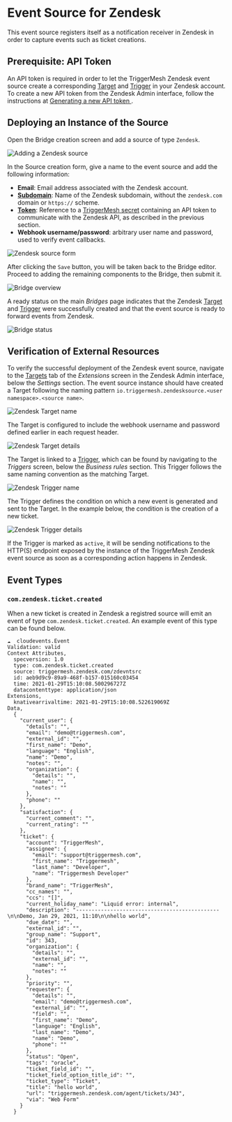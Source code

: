 # Event Source for Zendesk

This event source registers itself as a notification receiver in Zendesk in order to capture events such as ticket
creations.

## Prerequisite: API Token

An API token is required in order to let the TriggerMesh Zendesk event source create a corresponding [Target][zd-target]
and [Trigger][zd-trigger] in your Zendesk account. To create a new API token from the Zendesk Admin interface, follow
the instructions at [Generating a new API token ][zd-token].

## Deploying an Instance of the Source

Open the Bridge creation screen and add a source of type `Zendesk`.

![Adding a Zendesk source](../images/zendesk-source/create-bridge-1.png)

In the Source creation form, give a name to the event source and add the following information:

* **Email**: Email address associated with the Zendesk account.
* [**Subdomain**][zd-subdom]: Name of the Zendesk subdomain, without the `zendesk.com` domain or `https://` scheme.
* [**Token**][zd-token]: Reference to a [TriggerMesh secret][tm-secret] containing an API token to communicate with the
  Zendesk API, as described in the previous section.
* **Webhook username/password**: arbitrary user name and password, used to verify event callbacks.

![Zendesk source form](../images/zendesk-source/create-bridge-2.png)

After clicking the `Save` button, you will be taken back to the Bridge editor. Proceed to adding the remaining
components to the Bridge, then submit it.

![Bridge overview](../images/zendesk-source/create-bridge-3.png)

A ready status on the main _Bridges_ page indicates that the Zendesk [Target][zd-target] and [Trigger][zd-trigger] were
successfully created and that the event source is ready to forward events from Zendesk.

![Bridge status](../images/bridge-status-green.png)

## Verification of External Resources

To verify the successful deployment of the Zendesk event source, navigate to the [Targets][zd-target] tab of the
_Extensions_ screen in the Zendesk Admin interface, below the _Settings_ section. The event source instance should have
created a Target following the naming pattern `io.triggermesh.zendesksource.<user namespace>.<source name>`.

![Zendesk Target name](../images/zendesk-source/targets-1.png)

The Target is configured to include the webhook username and password defined earlier in each request header.

![Zendesk Target details](../images/zendesk-source/targets-2.png)

The Target is linked to a [Trigger][zd-trigger], which can be found by navigating to the _Triggers_ screen, below the
_Business rules_ section. This Trigger follows the same naming convention as the matching Target.

![Zendesk Trigger name](../images/zendesk-source/triggers-1.png)

The Trigger defines the condition on which a new event is generated and sent to the Target. In the example below, the
condition is the creation of a new ticket.

![Zendesk Trigger details](../images/zendesk-source/triggers-2.png)

If the Trigger is marked as `active`, it will be sending notifications to the HTTP(S) endpoint exposed by the instance
of the TriggerMesh Zendesk event source as soon as a corresponding action happens in Zendesk.

## Event Types

### `com.zendesk.ticket.created`
When a new ticket is created in Zendesk a registred source will emit an event of type `com.zendesk.ticket.created`. An example event of this type can be found below.

```
☁️  cloudevents.Event
Validation: valid
Context Attributes,
  specversion: 1.0
  type: com.zendesk.ticket.created
  source: triggermesh.zendesk.com/zdevntsrc
  id: aeb9d9c9-89a9-468f-b157-015160c03454
  time: 2021-01-29T15:10:08.500296727Z
  datacontenttype: application/json
Extensions,
  knativearrivaltime: 2021-01-29T15:10:08.522619069Z
Data,
  {
    "current_user": {
      "details": "",
      "email": "demo@triggermesh.com",
      "external_id": "",
      "first_name": "Demo",
      "language": "English",
      "name": "Demo",
      "notes": "",
      "organization": {
        "details": "",
        "name": "",
        "notes": ""
      },
      "phone": ""
    },
    "satisfaction": {
      "current_comment": "",
      "current_rating": ""
    },
    "ticket": {
      "account": "TriggerMesh",
      "assignee": {
        "email": "support@triggermesh.com",
        "first_name": "Triggermesh",
        "last_name": "Developer",
        "name": "Triggermesh Developer"
      },
      "brand_name": "TriggerMesh",
      "cc_names": "",
      "ccs": "[]",
      "current_holiday_name": "Liquid error: internal",
      "description": "----------------------------------------------\n\nDemo, Jan 29, 2021, 11:10\n\nhello world",
      "due_date": "",
      "external_id": "",
      "group_name": "Support",
      "id": 343,
      "organization": {
        "details": "",
        "external_id": "",
        "name": "",
        "notes": ""
      },
      "priority": "",
      "requester": {
        "details": "",
        "email": "demo@triggermesh.com",
        "external_id": "",
        "field": "",
        "first_name": "Demo",
        "language": "English",
        "last_name": "Demo",
        "name": "Demo",
        "phone": ""
      },
      "status": "Open",
      "tags": "oracle",
      "ticket_field_id": "",
      "ticket_field_option_title_id": "",
      "ticket_type": "Ticket",
      "title": "hello world",
      "url": "triggermesh.zendesk.com/agent/tickets/343",
      "via": "Web Form"
    }
  }
```


[zd-token]: https://support.zendesk.com/hc/en-us/articles/226022787-Generating-a-new-API-token-
[zd-target]: https://support.zendesk.com/hc/en-us/articles/203662136-Notifying-external-targets
[zd-trigger]: https://support.zendesk.com/hc/en-us/articles/203662226-Triggers-resources
[zd-subdom]: https://support.zendesk.com/hc/en-us/articles/221682747-Where-can-I-find-my-Zendesk-subdomain-

[tm-secret]: ../guides/secrets.md


